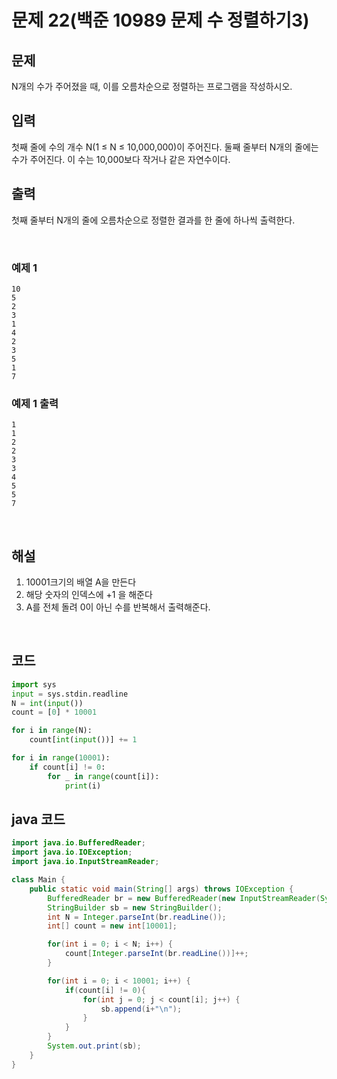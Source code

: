 # 문제 22(백준 10989 문제 수 정렬하기3)

## 문제

N개의 수가 주어졌을 때, 이를 오름차순으로 정렬하는 프로그램을 작성하시오.

## 입력

첫째 줄에 수의 개수 N(1 ≤ N ≤ 10,000,000)이 주어진다. 둘째 줄부터 N개의 줄에는 수가 주어진다. 이 수는 10,000보다 작거나 같은 자연수이다.

## 출력

첫째 줄부터 N개의 줄에 오름차순으로 정렬한 결과를 한 줄에 하나씩 출력한다.

<br>

### 예제 1

```
10
5
2
3
1
4
2
3
5
1
7
```

### 예제 1 출력

```
1
1
2
2
3
3
4
5
5
7
```

<br>

## 해설

1. 10001크기의 배열 A을 만든다
2. 해당 숫자의 인덱스에 +1 을 해준다
3. A를 전체 돌려 0이 아닌 수를 반복해서 출력해준다.

<br>

## 코드

```python
import sys
input = sys.stdin.readline
N = int(input())
count = [0] * 10001

for i in range(N):
    count[int(input())] += 1

for i in range(10001):
    if count[i] != 0:
        for _ in range(count[i]):
            print(i)
```

## java 코드

```java
import java.io.BufferedReader;
import java.io.IOException;
import java.io.InputStreamReader;

class Main {
    public static void main(String[] args) throws IOException {
        BufferedReader br = new BufferedReader(new InputStreamReader(System.in));
        StringBuilder sb = new StringBuilder();
        int N = Integer.parseInt(br.readLine());
        int[] count = new int[10001];

        for(int i = 0; i < N; i++) {
            count[Integer.parseInt(br.readLine())]++;
        }

        for(int i = 0; i < 10001; i++) {
            if(count[i] != 0){
                for(int j = 0; j < count[i]; j++) {
                    sb.append(i+"\n");
                }
            }
        }
        System.out.print(sb);
    }
}
```
